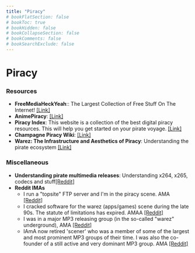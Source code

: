 ```yaml
---
title: "Piracy"
# bookFlatSection: false
# bookToc: true
# bookHidden: false
# bookCollapseSection: false
# bookComments: false
# bookSearchExclude: false
---
```


# Piracy

### Resources
- **FreeMediaHeckYeah**:: The Largest Collection of Free Stuff On The Internet! [[Link]](https://fmhy.pages.dev)
- **AnimePiracy**: [[Link]](https://theindex.moe)
- **Piracy Index**: This website is a collection of the best digital piracy resources. This will help you get started on your pirate voyage. [[Link]](https://piracy.vercel.app)
- **Champagne Piracy Wiki**: [[Link]](https://champagne.pages.dev)
- **Warez: The Infrastructure and Aesthetics of Piracy**: Understanding the pirate ecosystem [[Link]](https://punctumbooks.com/titles/warez-the-infrastructure-and-aesthetics-of-piracy/)

### Miscellaneous
- **Understanding pirate multimedia releases**: Understanding x264, x265, codecs and stuff[[Reddit]](https://www.reddit.com/r/Piracy/wiki/guides/video_quality_and_types_of_releases/)
- **Reddit IMAs**
    - I run a "topsite" FTP server and I'm in the piracy scene. AMA [[Reddit]](https://www.reddit.com/r/IAmA/comments/9rtq4/i_run_a_topsite_ftp_server_and_im_in_the_piracy/)
    - I cracked software for the warez (apps/games) scene during the late 90s. The statute of limitations has expired. AMAA [[Reddit]](https://www.reddit.com/r/IAmA/comments/9y9d2/i_cracked_software_for_the_warez_appsgames_scene/)
    - I was in a major MP3 releasing group (in the so-called "warez" underground), AMA [[Reddit]](https://www.reddit.com/r/IAmA/comments/9fc4n/i_was_in_a_major_mp3_releasing_group_in_the/)
    - IAmA now retired 'scener' who was a member of some of the largest and most prominent MP3 groups of their time. I was also the co-founder of a still active and very dominant MP3 group. AMA [[Reddit]](https://www.reddit.com/r/IAmA/comments/c2ss1/hi_reddit_iama_now_retired_scener_who_was_a/)
